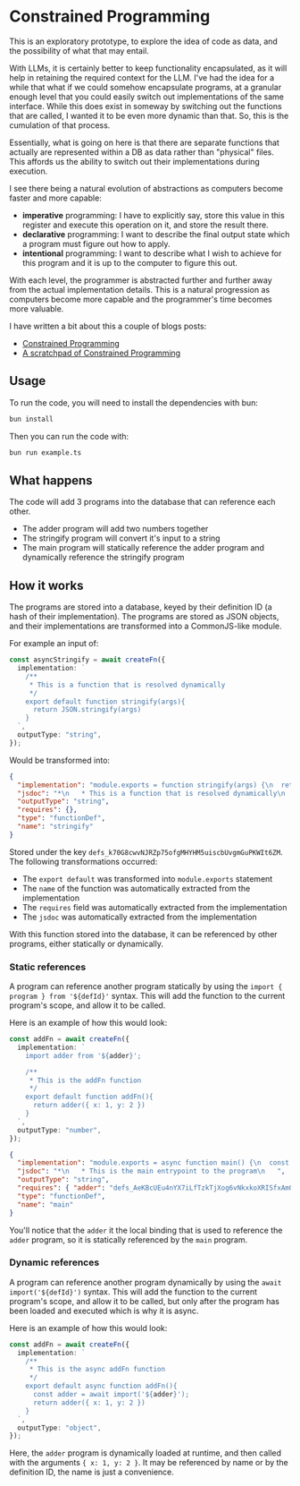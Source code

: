 # Constrained Programming

This is an exploratory prototype, to explore the idea of code as data, and the possibility of what that may entail.

With LLMs, it is certainly better to keep functionality encapsulated, as it will help in retaining the required context for the LLM. I've had the idea for a while that what if we could somehow encapsulate programs, at a granular enough level that you could easily switch out implementations of the same interface. While this does exist in someway by switching out the functions that are called, I wanted it to be even more dynamic than that. So, this is the cumulation of that process.

Essentially, what is going on here is that there are separate functions that actually are represented within a DB as data rather than "physical" files. This affords us the ability to switch out their implementations during execution.

I see there being a natural evolution of abstractions as computers become faster and more capable:

- **imperative** programming: I have to explicitly say, store this value in this register and execute this operation on it, and store the result there.
- **declarative** programming: I want to describe the final output state which a program must figure out how to apply.
- **intentional** programming: I want to describe what I wish to achieve for this program and it is up to the computer to figure this out.

With each level, the programmer is abstracted further and further away from the actual implementation details. This is a natural progression as computers become more capable and the programmer's time becomes more valuable.

I have written a bit about this a couple of blogs posts:

- [Constrained Programming](https://nickthesick.com/blog/Constrained+Programming)
- [A scratchpad of Constrained Programming](https://nickthesick.com/blog/Constrained+Programming+Scratchpad)

## Usage

To run the code, you will need to install the dependencies with bun:

```bash
bun install
```

Then you can run the code with:

```bash
bun run example.ts
```

## What happens

The code will add 3 programs into the database that can reference each other.

- The adder program will add two numbers together
- The stringify program will convert it's input to a string
- The main program will statically reference the adder program and dynamically reference the stringify program

## How it works

The programs are stored into a database, keyed by their definition ID (a hash of their implementation). The programs are stored as JSON objects, and their implementations are transformed into a CommonJS-like module.

For example an input of:

```typescript
const asyncStringify = await createFn({
  implementation: `
    /**
     * This is a function that is resolved dynamically
     */
    export default function stringify(args){
      return JSON.stringify(args)
    }
  `,
  outputType: "string",
});
```

Would be transformed into:

```json
{
  "implementation": "module.exports = function stringify(args) {\n  return JSON.stringify(args)\n};",
  "jsdoc": "*\n   * This is a function that is resolved dynamically\n   ",
  "outputType": "string",
  "requires": {},
  "type": "functionDef",
  "name": "stringify"
}
```

Stored under the key `defs_k70G8cwvNJRZp75ofgMHYHM5uiscbUvgmGuPKWIt6ZM`. The following transformations occurred:

- The `export default` was transformed into `module.exports` statement
- The `name` of the function was automatically extracted from the implementation
- The `requires` field was automatically extracted from the implementation
- The `jsdoc` was automatically extracted from the implementation

With this function stored into the database, it can be referenced by other programs, either statically or dynamically.

### Static references

A program can reference another program statically by using the `import { program } from '${defId}'` syntax. This will add the function to the current program's scope, and allow it to be called.

Here is an example of how this would look:

```typescript
const addFn = await createFn({
  implementation: `
    import adder from '${adder}';

    /**
     * This is the addFn function
     */
    export default function addFn(){
      return adder({ x: 1, y: 2 })
    }
  `,
  outputType: "number",
});
```

```json
{
  "implementation": "module.exports = async function main() {\n  const result = adder({ x: 1, y: 2 })\n                          // import('stringify') also works too\n  const stringify = await require('defs_k70G8cwvNJRZp75ofgMHYHM5uiscbUvgmGuPKWIt6ZM')\n\n  return stringify({ result })\n};",
  "jsdoc": "*\n   * This is the main entrypoint to the program\n   ",
  "outputType": "string",
  "requires": { "adder": "defs_AeKBcUEu4nYX7iLfTzkTjXog6vNkxkoXRISfxAmOW4" },
  "type": "functionDef",
  "name": "main"
}
```

You'll notice that the `adder` it the local binding that is used to reference the `adder` program, so it is statically referenced by the `main` program.

### Dynamic references

A program can reference another program dynamically by using the `await import('${defId}')` syntax. This will add the function to the current program's scope, and allow it to be called, but only after the program has been loaded and executed which is why it is async.

Here is an example of how this would look:

```typescript
const addFn = await createFn({
  implementation: `
    /**
     * This is the async addFn function
     */
    export default async function addFn(){
      const adder = await import('${adder}');
      return adder({ x: 1, y: 2 })
    }
  `,
  outputType: "object",
});
```

Here, the `adder` program is dynamically loaded at runtime, and then called with the arguments `{ x: 1, y: 2 }`.
It may be referenced by name or by the definition ID, the name is just a convenience.
